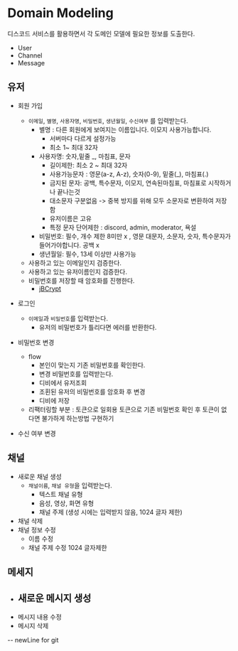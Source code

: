 # Domain Modeling
디스코드 서비스를 활용하면서 각 도메인 모델에 필요한 정보를 도출한다.


- User
- Channel
- Message

## 유저

- 회원 가입
  - `이메일`, `별명`, `사용자명`, `비밀번호`, `생년월일`, `수신여부` 를 입력받는다.
    - 별명 : 다른 회원에게 보여지는 이름입니다. 이모지 사용가능합니다.
      - 서버마다 다르게 설정가능
      - 최소 1~ 최대 32자
    - 사용자명: 숫자,밑줄 _, 마침표, 문자
      - 길이제한: 최소 2 ~ 최대 32자
      - 사용가능문자 : 영문(a-z, A-z), 숫자(0-9), 밑줄(_), 마침표(.)
      - 금지된 문자: 공백, 특수문자, 이모지, 연속된마침표, 마침표로 시작하거나 끝나는것
      - 대소문자 구분없음 -> 중복 방지를 위해 모두 소문자로 변환하여 저장함
      - 유저이름은 고유
      - 특정 문자 단어제한 : discord, admin, moderator, 욕설
    - 비밀번호: 필수, 개수 제한 8미만 x , 영문 대문자, 소문자, 숫자, 특수문자가 들어가야합니다. 공백 x
    - 생년월일: 필수, 13세 이상만 사용가능
  - 사용하고 있는 이메일인지 검증한다.
  - 사용하고 있는 유저이름인지 검증한다.
  - 비밀번호를 저장할 때 암호화를 진행한다.
    - [jBCrypt](https://www.mindrot.org/projects/jBCrypt/)

- 로그인
  - `이메일`과 `비밀번호`를 입력받는다.
    - 유저의 비밀번호가 틀리다면 에러를 반환한다.

- 비밀번호 변경
  - flow
    - 본인이 맞는지 기존 비밀번호를 확인한다.
    - 변경 비밀번호를 입력받는다.
    - 디비에서 유저조회
    - 조횐된 유저의 비밀번호를 암호화 후 변경
    - 디비에 저장
  - 리팩터링할 부분 : 토큰으로 일회용 토큰으로 기존 비밀번호 확인 후 토큰이 없다면 불가하게 하는방법 구현하기
- 수신 여부 변경

## 채널
- 새로운 채널 생성
  - `채널이름`, `채널 유형`을 입력받는다.
    - 텍스트 채널 유형
    - 음성, 영상, 화면 유형
    - 채널 주제 (생성 시에는 입력받지 않음, 1024 글자 제한)
- 채널 삭제
- 채널 정보 수정
  - 이름 수정
  - 채널 주제 수정 1024 글자제한

## 메세지
- 새로운 메시지 생성
  - 
- 메시지 내용 수정
- 메시지 삭제

-- newLine for git
